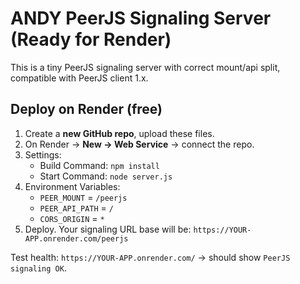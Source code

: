 # ANDY PeerJS Signaling Server (Ready for Render)

This is a tiny PeerJS signaling server with correct mount/api split, compatible with PeerJS client 1.x.

## Deploy on Render (free)

1. Create a **new GitHub repo**, upload these files.
2. On Render → **New → Web Service** → connect the repo.
3. Settings:
   - Build Command: `npm install`
   - Start Command: `node server.js`
4. Environment Variables:
   - `PEER_MOUNT` = `/peerjs`
   - `PEER_API_PATH` = `/`
   - `CORS_ORIGIN` = `*`
5. Deploy. Your signaling URL base will be: `https://YOUR-APP.onrender.com/peerjs`

Test health: `https://YOUR-APP.onrender.com/` → should show `PeerJS signaling OK`.
